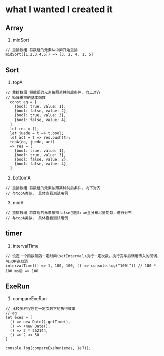 # what I wanted I created it
## Array
1. midSort
```
// 重排数组 将数组的元素从中间开始重排
midSort([1,2,3,4,5]) => [3, 2, 4, 1, 5]
```
## Sort
1. topA
```
// 重排数组 将数组的元素按照某种前后条件，向上对齐
// 矩阵重排的基本函数
  const eg = [
    {bool: true, value: 1},
    {bool: false, value: 2},
    {bool: true, value: 3},
    {bool: false, value: 4},
  ]
  let res = [];
  let juede = t => t.bool;
  let act = t => res.push(t);
  topA(eg, juede, act)
  => res = [
    {bool: true, value: 1},
    {bool: true, value: 3},
    {bool: false, value: 2},
    {bool: false, value: 4},
  ]
```
2. bottomA
```
// 重排数组 将数组的元素按照某种前后条件，向下对齐
// 与topA类似， 具体查看测试用例
```

3. midA
```
// 重排数组 将数组的元素按照false包围true且分布尽量均匀，进行分布
// 与topA类似， 具体查看测试用例
```

## timer
1. intervalTime
```
// 设定一个函数每隔一定时间(setInterval)执行一定次数，执行完毕后调用传入的回调，可以中途取消
intervalTime(() => 1, 100, 100, () => console.log("100!")) // 100 * 100 ms后 => 100
```
## ExeRun
1. compareExeRun
```
// 比较多种程序在一定次数下的执行效率
// eg
let exes = [
  () => new Date().getTime(),
  () => +new Date(),
  () => 2 * 262144,
  () => 2 << 50
]

console.log(compareExeRun(exes, 1e7));
```